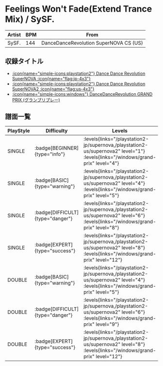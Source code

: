 # Feelings Won't Fade(Extend Trance Mix) / SySF.

|Artist|BPM|From|
|------|---|----|
|SySF.|144|DanceDanceRevolution SuperNOVA CS (US)|

## 収録タイトル

- [:icon{name="simple-icons:playstation2"} Dance Dance Revolution SuperNOVA :icon{name="flag:jp-4x3"}](/playstation2-jp/supernova)
- [:icon{name="simple-icons:playstation2"} Dance Dance Revolution SuperNOVA2 :icon{name="flag:us-4x3"}](/playstation2-us/supernova2)
- [:icon{name="simple-icons:windows"} DanceDanceRevolution GRAND PRIX (グランプリプレー)](/windows/grand-prix)

## 譜面一覧

|PlayStyle|Difficulty|Levels|Notes|Movie|
|---------|----------|------|-----|-----|
|SINGLE| :badge[BEGINNER]{type="info"}| :levels{links="/playstation2-jp/supernova,/playstation2-us/supernova2" level="1"} :levels{links="/windows/grand-prix" level="4"}|98/5||
|SINGLE| :badge[BASIC]{type="warning"}| :levels{links="/playstation2-jp/supernova,/playstation2-us/supernova2" level="4"} :levels{links="/windows/grand-prix" level="5"}|191/29||
|SINGLE| :badge[DIFFICULT]{type="danger"}| :levels{links="/playstation2-jp/supernova,/playstation2-us/supernova2" level="6"} :levels{links="/windows/grand-prix" level="8"}|245/19||
|SINGLE| :badge[EXPERT]{type="success"}| :levels{links="/playstation2-jp/supernova,/playstation2-us/supernova2" level="8"} :levels{links="/windows/grand-prix" level="12"}|356/23||
|DOUBLE| :badge[BASIC]{type="warning"}| :levels{links="/playstation2-jp/supernova,/playstation2-us/supernova2" level="4"} :levels{links="/windows/grand-prix" level="5"}|191/29||
|DOUBLE| :badge[DIFFICULT]{type="danger"}| :levels{links="/playstation2-jp/supernova,/playstation2-us/supernova2" level="6"} :levels{links="/windows/grand-prix" level="9"}|258/1||
|DOUBLE| :badge[EXPERT]{type="success"}| :levels{links="/playstation2-jp/supernova,/playstation2-us/supernova2" level="8"} :levels{links="/windows/grand-prix" level="12"}|395/9||
